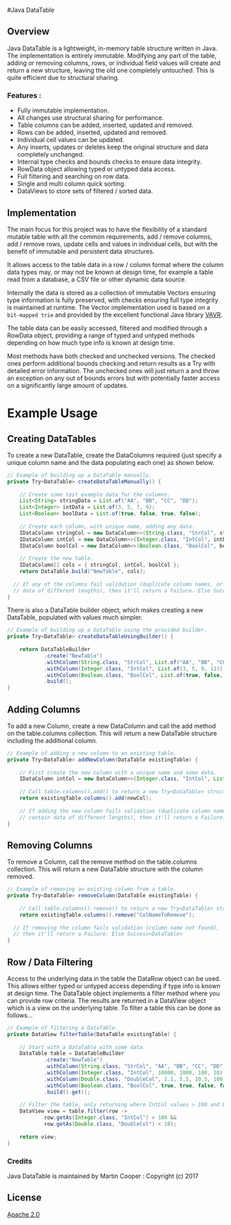 #Java DataTable

## Overview

Java DataTable is a lightweight, in-memory table structure written in Java. The implementation is entirely immutable.
Modifying any part of the table, adding or removing columns, rows, or individual field values will create and return a
new structure, leaving the old one completely untouched. This is quite efficient due to structural sharing.

### Features :
 * Fully immutable implementation.
 * All changes use structural sharing for performance.
 * Table columns can be added, inserted, updated and removed.
 * Rows can be added, inserted, updated and removed.
 * Individual cell values can be updated.
 * Any inserts, updates or deletes keep the original structure and data completely unchanged.
 * Internal type checks and bounds checks to ensure data integrity.
 * RowData object allowing typed or untyped data access.
 * Full filtering and searching on row data.
 * Single and multi column quick sorting.
 * DataViews to store sets of filtered / sorted data.

## Implementation

The main focus for this project was to have the flexibility of a standard mutable table with all the common requirements,
add / remove columns, add / remove rows, update cells and values in individual cells, but with the benefit of immutable
and persistent data structures.

It allows access to the table data in a row / column format where the column data types may, or may not be known at
design time, for example a table read from a database, a CSV file or other dynamic data source.

Internally the data is stored as a collection of immutable Vectors ensuring type information is fully preserved, with
checks ensuring full type integrity is maintained at runtime. The Vector implementation used is based on a `bit-mapped trie` 
and provided by the excellent functional Java library [VAVR](http://www.vavr.io/).

The table data can be easily accessed, filtered and modified through a RowData object, providing a range of typed and
untyped methods depending on how much type info is known at design time.

Most methods have both checked and unchecked versions. The checked ones perform additional bounds checking and return
results as a Try<T> with detailed error information. The unchecked ones will just return a <T> and throw an exception
on any out of bounds errors but with potentially faster access on a significantly large amount of updates.

# Example Usage

## Creating DataTables
To create a new DataTable, create the DataColumns required (just specify a unique column name and
the data populating each one) as shown below.

```java
// Example of building up a DataTable manually.
private Try<DataTable> createDataTableManually() {
    
    // Create some test example data for the columns.
    List<String> stringData = List.of("AA", "BB", "CC", "DD");
    List<Integer> intData = List.of(3, 5, 7, 9);
    List<Boolean> boolData = List.of(true, false, true, false);
    
    // Create each column, with unique name, adding any data.
    IDataColumn stringCol = new DataColumn<>(String.class, "StrCol", stringData);
    IDataColumn intCol = new DataColumn<>(Integer.class, "IntCol", intData);
    IDataColumn boolCol = new DataColumn<>(Boolean.class, "BoolCol", boolData);
    
    // Create the new table.
    IDataColumn[] cols = { stringCol, intCol, boolCol };
    return DataTable.build("NewTable", cols);
    
  // If any of the columns fail validation (duplicate column names, or columns contain
  // data of different lengths), then it'll return a Failure. Else Success<DataTable>
}
```

There is also a DataTable builder object, which makes creating a new DataTable, populated with values much simpler.

```java
// Example of building up a DataTable using the provided builder.
private Try<DataTable> createDataTableUsingBuilder() {
    
    return DataTableBuilder
            .create("NewTable")
            .withColumn(String.class, "StrCol", List.of("AA", "BB", "CC", "DD"))
            .withColumn(Integer.class, "IntCol", List.of(3, 5, 9, 11))
            .withColumn(Boolean.class, "BoolCol", List.of(true, false, true, false))
            .build();
}
```

## Adding Columns
To add a new Column, create a new DataColumn and call the add method on the table.columns
collection. This will return a new DataTable structure including the additional column.

```java
// Example of adding a new column to an existing table.
private Try<DataTable> addNewColumn(DataTable existingTable) {
    
    // First create the new column with a unique name and some data.
    IDataColumn intCol = new DataColumn<>(Integer.class, "IntCol", List.of(3, 5, 7, 9));
    
    // Call table.columns().add() to return a new Try<DataTable> structure containing the additional column.
    return existingTable.columns().add(newCol);
    
    // If adding the new column fails validation (duplicate column names, or columns
    // contain data of different lengths), then it'll return a Failure. Else Success<DataTable>
}
```

## Removing Columns
To remove a Column, call the remove method on the table.columns collection.
This will return a new DataTable structure with the column removed.

```java
// Example of removing an existing column from a table.
private Try<DataTable> removeColumn(DataTable existingTable) {
    
    // Call table.columns().remove() to return a new Try<DataTable> structure with the column removed.
    return existingTable.columns().remove("ColNameToRemove");
    
  // If removing the column fails validation (column name not found),
  // then it'll return a Failure. Else Success<DataTable>
}
```

## Row / Data Filtering
Access to the underlying data in the table the DataRow object can be used. This allows either typed or
untyped access depending if type info is known at design time. The DataTable object implements a filter
method where you can provide row criteria. The results are returned in a DataView 
object which is a view on the underlying table. To filter a table this can be done as follows...

```java
// Example of filtering a DataTable.
private DataView filterTable(DataTable existingTable) {
    
    // Start with a DataTable with some data.
    DataTable table = DataTableBuilder
            .create("NewTable")
            .withColumn(String.class, "StrCol", "AA", "BB", "CC", "DD")
            .withColumn(Integer.class, "IntCol", 10000, 1000, 100, 10)
            .withColumn(Double.class, "DoubleCol", 1.1, 5.5, 10.5, 100.5)
            .withColumn(Boolean.class, "BoolCol", true, true, false, false)
            .build().get();
    
    // Filter the table, only returning where IntCol values > 100 and DoubleCol values are < 10
    DataView view = table.filter(row ->
            row.getAs(Integer.class, "IntCol") > 100 &&
            row.getAs(Double.class, "DoubleCol") < 10);
    
    return view;
}
```

### Credits

Java DataTable is maintained by Martin Cooper : Copyright (c) 2017

## License

[Apache 2.0](http://www.apache.org/licenses/LICENSE-2.0)